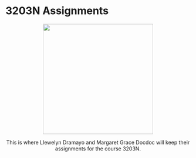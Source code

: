 # 3203N Assignments

<p align="center">
  <img src="https://media.giphy.com/media/HzPtbOKyBoBFsK4hyc/giphy.gif" width="300" height="auto">
</p>

<p align="center">
  This is where Llewelyn Dramayo and Margaret Grace Docdoc will keep their assignments for the course 3203N.
</p>
